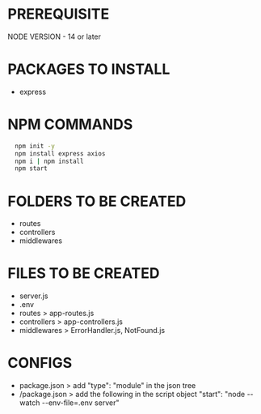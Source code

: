 # PREREQUISITE
NODE VERSION - 14 or later 


# PACKAGES TO INSTALL 
- express


# NPM COMMANDS 
```bash
  npm init -y 
  npm install express axios
  npm i | npm install 
  npm start
```
 


# FOLDERS TO BE CREATED 
- routes 
- controllers
- middlewares


# FILES TO BE CREATED 
- server.js
- .env 
- routes > app-routes.js
- controllers > app-controllers.js
- middlewares > ErrorHandler.js, NotFound.js


# CONFIGS
- package.json > add "type": "module" in the json tree
- /package.json > add the following in the script object
"start": "node --watch --env-file=.env server"
